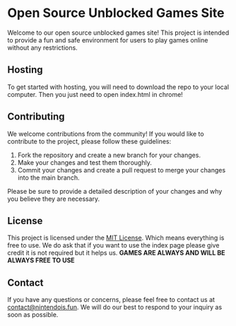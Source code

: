 # Open Source Unblocked Games Site

Welcome to our open source unblocked games site! This project is intended to provide a fun and safe environment for users to play games online without any restrictions.

## Hosting

To get started with hosting, you will need to download the repo to your local computer. Then you just need to open index.html in chrome!

## Contributing

We welcome contributions from the community! If you would like to contribute to the project, please follow these guidelines:

1. Fork the repository and create a new branch for your changes.
2. Make your changes and test them thoroughly.
3. Commit your changes and create a pull request to merge your changes into the main branch.

Please be sure to provide a detailed description of your changes and why you believe they are necessary.

## License

This project is licensed under the [MIT License](LICENSE). Which means everything is free to use. We do ask that if you want to use the index page please give credit it is not required but it helps us. **GAMES ARE ALWAYS AND WILL BE ALWAYS FREE TO USE**

## Contact

If you have any questions or concerns, please feel free to contact us at [contact@nintendois.fun](mailto:contact@nintendois.fun). We will do our best to respond to your inquiry as soon as possible.

